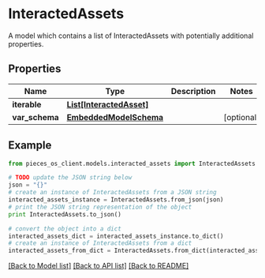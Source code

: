 # InteractedAssets

A model which contains a list of InteractedAssets with potentially additional properties.

## Properties
Name | Type | Description | Notes
------------ | ------------- | ------------- | -------------
**iterable** | [**List[InteractedAsset]**](InteractedAsset.md) |  | 
**var_schema** | [**EmbeddedModelSchema**](EmbeddedModelSchema.md) |  | [optional] 

## Example

```python
from pieces_os_client.models.interacted_assets import InteractedAssets

# TODO update the JSON string below
json = "{}"
# create an instance of InteractedAssets from a JSON string
interacted_assets_instance = InteractedAssets.from_json(json)
# print the JSON string representation of the object
print InteractedAssets.to_json()

# convert the object into a dict
interacted_assets_dict = interacted_assets_instance.to_dict()
# create an instance of InteractedAssets from a dict
interacted_assets_from_dict = InteractedAssets.from_dict(interacted_assets_dict)
```
[[Back to Model list]](../README.md#documentation-for-models) [[Back to API list]](../README.md#documentation-for-api-endpoints) [[Back to README]](../README.md)


